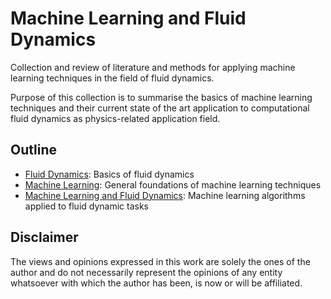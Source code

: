 # Machine Learning and Fluid Dynamics

Collection and review of literature and methods for applying machine learning techniques in the field of fluid dynamics.

Purpose of this collection is to summarise the basics of machine learning techniques and their current state of the art application to computational fluid dynamics as physics-related application field.


## Outline
* [Fluid Dynamics](part_fluidDynamics): Basics of fluid dynamics
* [Machine Learning](part_machineLearning): General foundations of machine learning techniques
* [Machine Learning and Fluid Dynamics](part_MLAndFluids): Machine learning algorithms applied to fluid dynamic tasks


## Disclaimer
The views and opinions expressed in this work are solely the ones of the author and do not necessarily represent the opinions of any entity whatsoever with which the author has been, is now or will be affiliated. 
